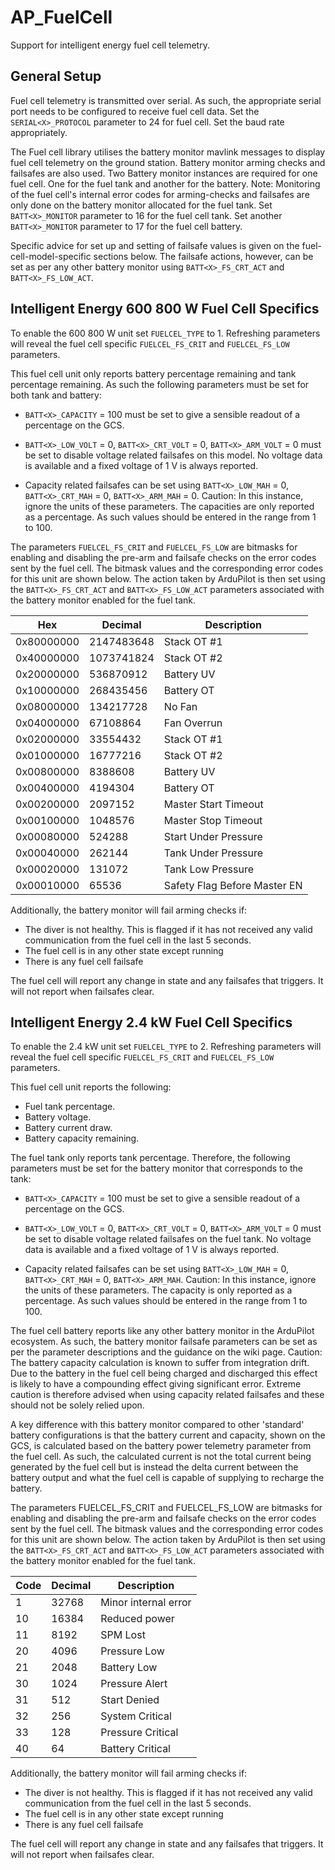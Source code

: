 # AP_FuelCell

Support for intelligent energy fuel cell telemetry.

## General Setup

Fuel cell telemetry is transmitted over serial.  As such, the appropriate serial port needs to be configured to receive fuel cell data.  Set the `SERIAL<X>_PROTOCOL` parameter to 24 for fuel cell.  Set the baud rate appropriately.

The Fuel cell library utilises the battery monitor mavlink messages to display fuel cell telemetry on the ground station.  Battery monitor arming checks and failsafes are also used.  Two Battery monitor instances are required for one fuel cell.  One for the fuel tank and another for the battery.  Note: Monitoring of the fuel cell's internal error codes for arming-checks and failsafes are only done on the battery monitor allocated for the fuel tank.  Set `BATT<X>_MONITOR` parameter to 16 for the fuel cell tank.  Set another `BATT<X>_MONITOR` parameter to 17 for the fuel cell battery.

Specific advice for set up and setting of failsafe values is given on the fuel-cell-model-specific sections below.  The failsafe actions, however, can be set as per any other battery monitor using `BATT<X>_FS_CRT_ACT` and `BATT<X>_FS_LOW_ACT`.

## Intelligent Energy 600 800 W Fuel Cell Specifics

To enable the 600 800 W unit set `FUELCEL_TYPE` to 1.  Refreshing parameters will reveal the fuel cell specific `FUELCEL_FS_CRIT` and `FUELCEL_FS_LOW` parameters.  

This fuel cell unit only reports battery percentage remaining and tank percentage remaining.  As such the following parameters must be set for both tank and battery:

- `BATT<X>_CAPACITY` = 100 must be set to give a sensible readout of a percentage on the GCS.

- `BATT<X>_LOW_VOLT` = 0, `BATT<X>_CRT_VOLT` = 0, `BATT<X>_ARM_VOLT` = 0 must be set to disable voltage related failsafes on this model.  No voltage data is available and a fixed voltage of 1 V is always reported.

- Capacity related failsafes can be set using `BATT<X>_LOW_MAH` = 0, `BATT<X>_CRT_MAH` = 0, `BATT<X>_ARM_MAH` = 0.  Caution: In this instance, ignore the units of these parameters.  The capacities are only reported as a percentage.  As such values should be entered in the range from 1 to 100.

The parameters `FUELCEL_FS_CRIT` and `FUELCEL_FS_LOW` are bitmasks for enabling and disabling the pre-arm and failsafe checks on the error codes sent by the fuel cell.  The bitmask values and the corresponding error codes for this unit are shown below.  The action taken by ArduPilot is then set using the `BATT<X>_FS_CRT_ACT` and `BATT<X>_FS_LOW_ACT` parameters associated with the battery monitor enabled for the fuel tank.

|    Hex   |   Decimal  |         Description         |
|----------|------------|-----------------------------|
|0x80000000| 2147483648 | Stack OT #1                 |
|0x40000000| 1073741824 | Stack OT #2                 |
|0x20000000| 536870912  | Battery UV                  |
|0x10000000| 268435456  | Battery OT                  |
|0x08000000| 134217728  | No Fan                      |
|0x04000000| 67108864   | Fan Overrun                 |
|0x02000000| 33554432   | Stack OT #1                 |
|0x01000000| 16777216   | Stack OT #2                 |
|0x00800000| 8388608    | Battery UV                  |
|0x00400000| 4194304    | Battery OT                  |
|0x00200000| 2097152    | Master Start Timeout        |
|0x00100000| 1048576    | Master Stop Timeout         |
|0x00080000| 524288     | Start Under Pressure        |
|0x00040000| 262144     | Tank Under Pressure         |
|0x00020000| 131072     | Tank Low Pressure           |
|0x00010000| 65536      | Safety Flag Before Master EN|

Additionally, the battery monitor will fail arming checks if:
- The diver is not healthy.  This is flagged if it has not received any valid communication from the fuel cell in the last 5 seconds.
- The fuel cell is in any other state except running
- There is any fuel cell failsafe

The fuel cell will report any change in state and any failsafes that triggers. It will not report when failsafes clear.

## Intelligent Energy 2.4 kW Fuel Cell Specifics

To enable the 2.4 kW unit set `FUELCEL_TYPE` to 2.  Refreshing parameters will reveal the fuel cell specific `FUELCEL_FS_CRIT` and `FUELCEL_FS_LOW` parameters.  

This fuel cell unit reports the following:
- Fuel tank percentage.
- Battery voltage.
- Battery current draw.
- Battery capacity remaining.

The fuel tank only reports tank percentage.  Therefore, the following parameters must be set for the battery monitor that corresponds to the tank:

- `BATT<X>_CAPACITY` = 100 must be set to give a sensible readout of a percentage on the GCS.

- `BATT<X>_LOW_VOLT` = 0, `BATT<X>_CRT_VOLT` = 0, `BATT<X>_ARM_VOLT` = 0 must be set to disable voltage related failsafes on the fuel tank.  No voltage data is available and a fixed voltage of 1 V is always reported.

- Capacity related failsafes can be set using `BATT<X>_LOW_MAH` = 0, `BATT<X>_CRT_MAH` = 0, `BATT<X>_ARM_MAH`.  Caution: In this instance, ignore the units of these parameters.  The capacity is only reported as a percentage.  As such values should be entered in the range from 1 to 100.

The fuel cell battery reports like any other battery monitor in the ArduPilot ecosystem.  As such, the battery monitor failsafe parameters can be set as per the parameter descriptions and the guidance on the wiki page.  Caution: The battery capacity calculation is known to suffer from integration drift.  Due to the battery in the fuel cell being charged and discharged this effect is likely to have a compounding effect giving significant error.  Extreme caution is therefore advised when using capacity related failsafes and these should not be solely relied upon.

A key difference with this battery monitor compared to other 'standard' battery configurations is that the battery current and capacity, shown on the GCS, is calculated based on the battery power telemetry parameter from the fuel cell.  As such, the calculated current is not the total current being generated by the fuel cell but is instead the delta current between the battery output and what the fuel cell is capable of supplying to recharge the battery.

The parameters FUELCEL_FS_CRIT and FUELCEL_FS_LOW are bitmasks for enabling and disabling the pre-arm and failsafe checks on the error codes sent by the fuel cell.  The bitmask values and the corresponding error codes for this unit are shown below.  The action taken by ArduPilot is then set using the `BATT<X>_FS_CRT_ACT` and `BATT<X>_FS_LOW_ACT` parameters associated with the battery monitor enabled for the fuel tank.

| Code  | Decimal |     Description      |
|-------|---------|----------------------|
| 1     |  32768  | Minor internal error |
| 10    |  16384  | Reduced power        |
| 11    |  8192   | SPM Lost             |
| 20    |  4096   | Pressure Low         |
| 21    |  2048   | Battery Low          |
| 30    |  1024   | Pressure Alert       |
| 31    |  512    | Start Denied         |
| 32    |  256    | System Critical      |
| 33    |  128    | Pressure Critical    |
| 40    |  64     | Battery Critical     |

Additionally, the battery monitor will fail arming checks if:
- The diver is not healthy.  This is flagged if it has not received any valid communication from the fuel cell in the last 5 seconds.
- The fuel cell is in any other state except running
- There is any fuel cell failsafe

The fuel cell will report any change in state and any failsafes that triggers. It will not report when failsafes clear.
